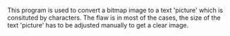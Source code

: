 This program is used to convert a bitmap image to a text 'picture' which is consituted by characters.
The flaw is in most of the cases, the size of the text 'picture' has to be adjusted manually to get a clear image. 
